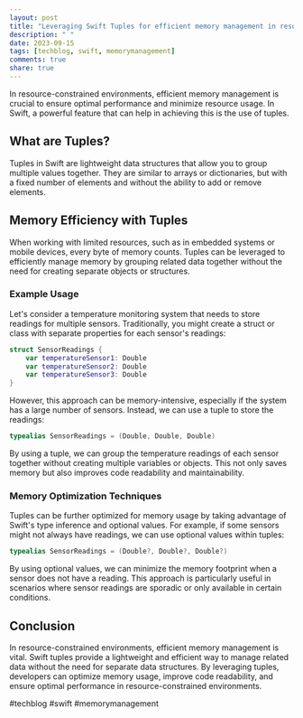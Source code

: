 ```yaml
---
layout: post
title: "Leveraging Swift Tuples for efficient memory management in resource-constrained environments."
description: " "
date: 2023-09-15
tags: [techblog, swift, memorymanagement]
comments: true
share: true
---
```


In resource-constrained environments, efficient memory management is crucial to ensure optimal performance and minimize resource usage. In Swift, a powerful feature that can help in achieving this is the use of tuples.

## What are Tuples?

Tuples in Swift are lightweight data structures that allow you to group multiple values together. They are similar to arrays or dictionaries, but with a fixed number of elements and without the ability to add or remove elements.

## Memory Efficiency with Tuples

When working with limited resources, such as in embedded systems or mobile devices, every byte of memory counts. Tuples can be leveraged to efficiently manage memory by grouping related data together without the need for creating separate objects or structures.

### Example Usage

Let's consider a temperature monitoring system that needs to store readings for multiple sensors. Traditionally, you might create a struct or class with separate properties for each sensor's readings:

```swift
struct SensorReadings {
    var temperatureSensor1: Double
    var temperatureSensor2: Double
    var temperatureSensor3: Double
}
```

However, this approach can be memory-intensive, especially if the system has a large number of sensors. Instead, we can use a tuple to store the readings:

```swift
typealias SensorReadings = (Double, Double, Double)
```

By using a tuple, we can group the temperature readings of each sensor together without creating multiple variables or objects. This not only saves memory but also improves code readability and maintainability.

### Memory Optimization Techniques

Tuples can be further optimized for memory usage by taking advantage of Swift's type inference and optional values. For example, if some sensors might not always have readings, we can use optional values within tuples:

```swift
typealias SensorReadings = (Double?, Double?, Double?)
```

By using optional values, we can minimize the memory footprint when a sensor does not have a reading. This approach is particularly useful in scenarios where sensor readings are sporadic or only available in certain conditions.

## Conclusion

In resource-constrained environments, efficient memory management is vital. Swift tuples provide a lightweight and efficient way to manage related data without the need for separate data structures. By leveraging tuples, developers can optimize memory usage, improve code readability, and ensure optimal performance in resource-constrained environments.

#techblog #swift #memorymanagement